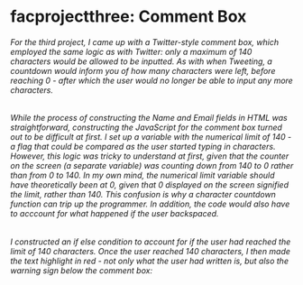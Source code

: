 # facprojectthree: Comment Box
###### For the third project, I came up with a Twitter-style comment box, which employed the same logic as with Twitter: only a maximum of 140 characters would be allowed to be inputted. As with when Tweeting, a countdown would inform you of how many characters were left, before reaching 0 - after which the user would no longer be able to input any more characters. 
###### While the process of constructing the Name and Email fields in HTML was straightforward, constructing the JavaScript for the comment box turned out to be difficult at first. I set up a variable with the numerical limit of 140 - a flag that could be compared as the user started typing in characters. However, this logic was tricky to understand at first, given that the counter on the screen (a separate variable) was counting down from 140 to 0 rather than from 0 to 140. In my own mind, the numerical limit variable should have theoretically been at 0, given that 0 displayed on the screen signified the limit, rather than 140. This confusion is why a character countdown function can trip up the programmer. In addition, the code would also have to acccount for what happened if the user backspaced. 
###### I constructed an if else condition to account for if the user had reached the limit of 140 characters. Once the user reached 140 characters, I then made the text highlight in red - not only what the user had written is, but also the warning sign below the comment box:





              
    

        
          
